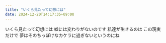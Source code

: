 ```yaml
---
title: "いくら見たって幻想には"
date: 2024-12-20T14:17:35+09:00
---
```

いくら見たって幻想には
嘘には変わりがないのです
私達が生きるのは
この現実だけで
夢はそのちっぽけなカケラに過ぎないというのにね
